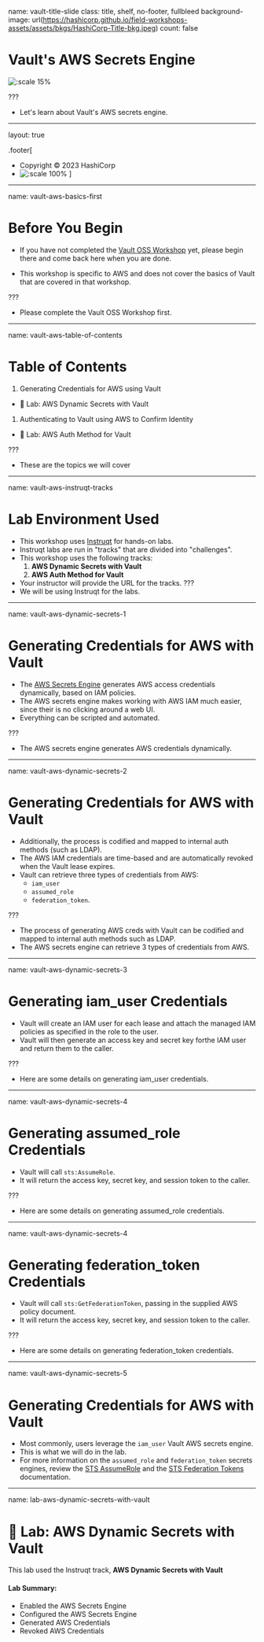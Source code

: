 name: vault-title-slide
class: title, shelf, no-footer, fullbleed
background-image: url(https://hashicorp.github.io/field-workshops-assets/assets/bkgs/HashiCorp-Title-bkg.jpeg)
count: false

# Vault's AWS Secrets Engine

![:scale 15%](https://hashicorp.github.io/field-workshops-assets/assets/logos/logo_vault.png)

???
* Let's learn about Vault's AWS secrets engine.

---
layout: true

.footer[
- Copyright © 2023 HashiCorp
- ![:scale 100%](https://hashicorp.github.io/field-workshops-assets/assets/logos/HashiCorp_Icon_Black.svg)
]

---
name: vault-aws-basics-first
# Before You Begin

* If you have not completed the [Vault OSS Workshop](https://hashicorp.github.io/field-workshops-vault/slides/multi-cloud/vault-oss/#1) yet, please begin there and come back here when you are done.

* This workshop is specific to AWS and does not cover the basics of Vault that are covered in that workshop.

???
* Please complete the Vault OSS Workshop first.

---
name: vault-aws-table-of-contents
# Table of Contents

1. Generating Credentials for AWS using Vault
  * 🔬 Lab: AWS Dynamic Secrets with Vault
1. Authenticating to Vault using AWS to Confirm Identity
  * 🔬 Lab: AWS Auth Method for Vault

???
* These are the topics we will cover

---
name: vault-aws-instruqt-tracks
# Lab Environment Used
* This workshop uses [Instruqt](https://instruqt.com) for hands-on labs.
* Instruqt labs are run in "tracks" that are divided into "challenges".
* This workshop uses the following tracks:
    1. **AWS Dynamic Secrets with Vault**
    1. **AWS Auth Method for Vault**
* Your instructor will provide the URL for the tracks.
???
* We will be using Instruqt for the labs.

---
name: vault-aws-dynamic-secrets-1
# Generating Credentials for AWS with Vault
* The [AWS Secrets Engine](https://www.vaultproject.io/docs/secrets/aws/) generates AWS access credentials dynamically, based on IAM policies.
* The AWS secrets engine makes working with AWS IAM much easier, since their is no clicking around
a web UI.
* Everything can be scripted and automated.

???
* The AWS secrets engine generates AWS credentials dynamically.

---
name: vault-aws-dynamic-secrets-2
# Generating Credentials for AWS with Vault
* Additionally, the process is codified and mapped to internal auth methods (such as LDAP).
* The AWS IAM credentials are time-based and are automatically revoked when the Vault lease expires.
* Vault can retrieve three types of credentials from AWS:
  * `iam_user`
  * `assumed_role`
  * `federation_token`.

???
* The process of generating AWS creds with Vault can be codified and mapped to internal auth methods such as LDAP.
* The AWS secrets engine can retrieve 3 types of credentials from AWS.

---
name: vault-aws-dynamic-secrets-3
# Generating iam_user Credentials
* Vault will create an IAM user for each lease and attach the managed IAM policies as
specified in the role to the user.
* Vault will then generate an access key and secret key forthe IAM user and return them to the caller.

???
* Here are some details on generating iam_user credentials.

---
name: vault-aws-dynamic-secrets-4
# Generating assumed_role Credentials
* Vault will call `sts:AssumeRole`.
* It will return the access key, secret key, and session
token to the caller.

???
* Here are some details on generating assumed_role  credentials.

---
name: vault-aws-dynamic-secrets-4
# Generating federation_token Credentials
* Vault will call `sts:GetFederationToken`, passing in the supplied AWS policy document.
* It will return the access key, secret key, and session token to the caller.

???
* Here are some details on generating federation_token  credentials.

---
name: vault-aws-dynamic-secrets-5
# Generating Credentials for AWS with Vault
* Most commonly, users leverage the `iam_user` Vault AWS secrets engine.
* This is what we will do in the lab.
* For more information on the
`assumed_role` and `federation_token` secrets engines, review the [STS AssumeRole](https://www.vaultproject.io/docs/secrets/aws/#sts-assumerole) and the [STS Federation Tokens](https://www.vaultproject.io/docs/secrets/aws/#sts-credentials) documentation.

---
name: lab-aws-dynamic-secrets-with-vault
# 🔬 Lab: AWS Dynamic Secrets with Vault
This lab used the Instruqt track, **AWS Dynamic Secrets with Vault**

#### Lab Summary:
- Enabled the AWS Secrets Engine
- Configured the AWS Secrets Engine
- Generated AWS Credentials
- Revoked AWS Credentials
